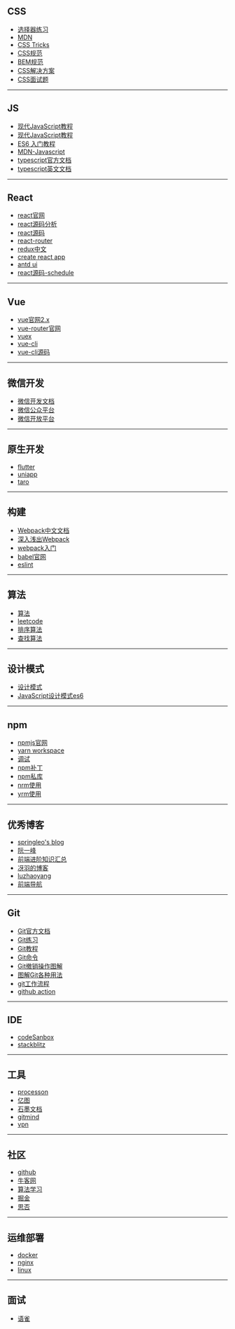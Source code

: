 ## CSS
   - [选择器练习](https://flukeout.github.io/)
   - [MDN](https://developer.mozilla.org/zh-CN/docs/Learn/CSS)
   - [CSS Tricks](https://lhammer.cn/You-need-to-know-css/#/zh-cn/)
   - [CSS规范](https://juejin.cn/post/6844904200984330253)
   - [BEM规范](https://luzhaoyang.com/zh/posts/css-ming-ming-gui-fan---bem.html#%E4%BD%BF%E7%94%A8%E8%BF%9E%E5%AD%97%E7%AC%A6-%E5%88%86%E9%9A%94%E5%AD%97%E7%AC%A6%E4%B8%B2)
   - [CSS解决方案](https://www.cnblogs.com/ssaylo/p/12874105.html)
   - [CSS面试题](https://juejin.cn/post/6905539198107942919)
<hr/>

## JS
   - [现代JavaScript教程](https://zh.javascript.info/)
   - [现代JavaScript教程](https://zh.javascript.info/)
   - [ES6 入门教程](https://es6.ruanyifeng.com/)
   - [MDN-Javascript](https://developer.mozilla.org/zh-CN/docs/Web/JavaScript)
   - [typescript官方文档](https://www.tslang.cn/docs/home.html) 
   - [typescript英文文档](https://www.typescriptlang.org/docs/handbook/utility-types.html#returntypetype)
<hr/>

## React
   - [react官网](https://zh-hans.reactjs.org/)
   - [react源码分析](https://react.iamkasong.com/)
   - [react源码](https://github.com/neroneroffy/react-source-code-debug)
   - [react-router](https://v5.reactrouter.com/web/guides/quick-start)
   - [redux中文](https://www.redux.org.cn/)
   - [create react app](https://www.html.cn/create-react-app/)
   - [antd ui](https://ant.design/index-cn)
   - [react源码-schedule](https://juejin.cn/post/6953804914715803678)
<hr/>

## Vue
   - [vue官网2.x](https://cn.vuejs.org/)
   - [vue-router官网](https://router.vuejs.org/zh/)
   - [vuex](https://vuex.vuejs.org/zh/)
   - [vue-cli](https://cli.vuejs.org/zh/index.html)
   - [vue-cli源码](https://juejin.cn/post/7058460792059854856)
<hr>

## 微信开发
   - [微信开发文档](https://developers.weixin.qq.com/doc/)
   - [微信公众平台](https://mp.weixin.qq.com/)
   - [微信开放平台](https://open.weixin.qq.com/)
<hr>

## 原生开发
   - [flutter](https://flutter.cn/docs)
   - [uniapp](https://uniapp.dcloud.io/tutorial/)
   - [taro](https://taro-docs.jd.com/taro/docs/)
<hr>

## 构建
   - [Webpack中文文档](https://webpack.docschina.org/guides/)
   - [深入浅出Webpack](http://webpack.wuhaolin.cn/)
   - [webpack入门](https://www.jiangruitao.com/webpack/)
   - [babel官网](https://www.babeljs.cn/docs/)
   - [eslint](http://eslint.cn/)
<hr/>

## 算法
   - [算法](https://github.com/sisterAn/JavaScript-Algorithms)
   - [leetcode](https://leetcode.cn/leetbook/)
   - [排序算法](https://juejin.cn/post/6844903444365443080#heading-4)
   - [查找算法](https://www.cnblogs.com/zhuochong/p/11641247.html)
<hr/>

## 设计模式
   - [设计模式](https://www.kancloud.cn/digest/design-pattern-of-js/128415)
   - [JavaScript设计模式es6](https://juejin.cn/post/6844904032826294286)
<hr/>

## npm
   - [npmjs官网](https://www.npmjs.cn/)
   - [yarn workspace](https://www.jianshu.com/p/990afa30b6fe)
   - [调试](https://blog.51cto.com/u_13691366/3257272)
   - [npm补丁](https://segmentfault.com/a/1190000023772456)
   - [npm私库](https://blog.51cto.com/rongfengliang/3137141)
   - [nrm使用](https://segmentfault.com/a/1190000017419993)
   - [yrm使用](https://www.jianshu.com/p/bd20c0c444dd)
<hr/>

## 优秀博客
   - [springleo's blog](https://lq782655835.github.io/blogs/team-standard/0.standard-ai-summary.html)
   - [阮一峰](http://www.ruanyifeng.com/blog/)
   - [前端进阶知识汇总](https://juejin.cn/post/6844904061838295047)
   - [冴羽的博客](https://github.com/mqyqingfeng/Blog)
   - [luzhaoyang](https://luzhaoyang.com/zh/categories/frontend.html)
   - [前端导航](http://www.ferecord.com/nav/)
<hr/>

## Git 
   - [Git官方文档](https://git-scm.com/book/zh/v2)
   - [Git练习](https://learngitbranching.js.org/?locale=zh_CN)
   - [Git教程](https://www.liaoxuefeng.com/wiki/896043488029600)
   - [Git命令](https://www.cnblogs.com/1-2-3/archive/2010/07/18/git-commands.html)
   - [Git撤销操作图解](https://www.waynerv.com/posts/git-undo-intro/)
   - [图解Git各种用法](https://luzhaoyang.com/zh/posts/tu-jie-git-ge-zhong-yong-fa.html#%E5%9F%BA%E6%9C%AC%E7%94%A8%E6%B3%95)
   - [git工作流程](https://www.ruanyifeng.com/blog/2015/12/git-workflow.html)
   - [github action](https://juejin.cn/post/6844904137411264519)
<hr/>

## IDE
   - [codeSanbox](https://codesandbox.io/dashboard/home?workspace=d32c4e5f-9480-4fe3-ab7b-a3e0815fc2a1)
   - [stackblitz](https://stackblitz.com/)
<hr/>

## 工具
   - [processon](https://www.processon.com/)
   - [亿图](https://www.edrawmax.cn/)
   - [石墨文档](https://shimo.im/)
   - [gitmind](https://gitmind.cn/)
   - [vpn](https://mymonocloud.com/)
<hr/>

## 社区
   - [github](https://github.com)
   - [牛客网](https://www.nowcoder.com/)
   - [算法学习](https://www.lintcode.com/)
   - [掘金](https://juejin.cn/)
   - [思否](https://segmentfault.com/)
<hr/>

## 运维部署
  - [docker](https://yeasy.gitbook.io/docker_practice/)
  - [nginx](https://zhuanlan.zhihu.com/p/34943332)
  - [linux](https://blog.csdn.net/u012104219/article/details/79125771)
<hr/>

## 面试
  - [语雀](https://www.yuque.com/cuggz/interview)

